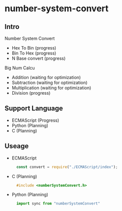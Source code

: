 # number-system-convert

## Intro

Number System Convert

* Hex To Bin (progress)
* Bin To Hex (progress)
* N Base convert (progress)

Big Num Calcu

* Addition (waiting for optimization)
* Subtraction (waiting for optimization)
* Multiplication (waiting for optimization)
* Division (progress)

## Support Language

* ECMAScript (Progress)
* Python (Planning)
* C (Planning)

## Useage

* ECMAScript
  
  ```javascript
    const convert = require("./ECMAScript/index");
  ```

* C (Planning)

  ```C
    #include <numberSystemConvert.h>
  ```

* Python (Planning)
  
  ```python
    import sync from "numberSystemConvert"
  ```
